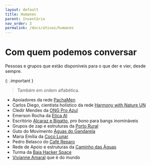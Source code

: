 ```yaml
---
layout: default
title: Humanes
parent: Inventário
nav_order: 3
permalink: /docs/ativos/humanes
---
```


# Com quem podemos conversar 
Pessoas e grupos que estão disponíveis para o que der e vier, desde sempre. 


{: .important }
> Também em ordem alfabética.

- Apoiadores da rede <a href="https://pacha.men" target="_blank">PachaMen</a>
- Carlos Diego, cientista holístico da rede <a href="https://nas.aguas.ml/cdiego-hwn" target="_blank">Harmony with Nature UN</a>
- Cledir Mendes da <a href="https://www.instagram.com/pro_azul_ambiental/" target="_blank">ONG Pro Azul</a>
- Emerson Rocha da <a href="https://etica.ai" target="_blank">Etica AI</a>
- Escritório <a href="https//alcarazebigatto.com" target="_blank">Alcaraz e Bigatto</a>, *pro bono* para bangs inomináveis
- Grupos de zap e estruturas da <a href="https://portorural.com.br" target="_blank">Porto Rural</a>
- Guto do Movimento <a href="https://aguasdogandarela.org.br" target="_blank">Águas do Gandarela</a>
- Maria Emília da <a href="https://cocolunar.com" target="_blank">Coco Lunar</a>
- Pedro Belasco do <a href="https://pt-br.facebook.com/cafe.reparo/" target="_blank">Café Reparo</a>
- Rede de Apoio e estruturas da <a href="https://caminhodasaguas.org.br" target="_blank">Caminho das Águas</a>
- Turma da <a href="https://baiahacker.space" target="_blank">Baia Hacker Space</a>
- <a href="https://entrenostodos.wordpress.com/sinapse/trajetoria-e-curriculo" target="_blank">Vivianne Amaral</a> que é do mundo


